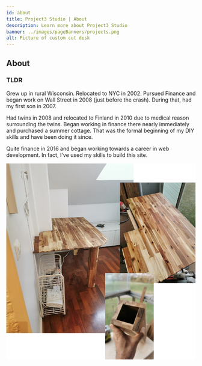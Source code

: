 ```yaml
---
id: about
title: Project3 Studio | About
description: Learn more about Project3 Studio
banner: ../images/pageBanners/projects.png
alt: Picture of custom cut desk
---
```


## About

### TLDR

Grew up in rural Wisconsin. Relocated to NYC in 2002. Pursued Finance and began work on Wall Street in 2008 (just before the crash). During that, had my first son in 2007.

Had twins in 2008 and relocated to Finland in 2010 due to medical reason surrounding the twins. Began working in finance there nearly immediately and purchased a summer cottage. That was the formal beginning of my DIY skills and have been doing it since.

Quite finance in 2016 and began working towards a career in web development. In fact, I've used my skills to build this site.

![Testing a fucking image](../images/pageBanners/projects.png)

